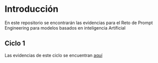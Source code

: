 # Introducción

En este repositorio se encontrarán las evidencias para el Reto de Prompt Engineering para modelos basados en inteligencia Artificial


## Ciclo 1
Las evidencias de este ciclo se encuentran [aquí](Ciclo1/perfiles.md)
